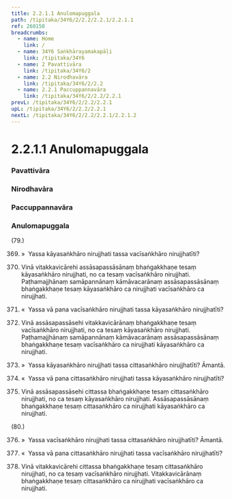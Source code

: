 ```yaml
---
title: 2.2.1.1 Anulomapuggala
path: /tipitaka/34Y6/2/2.2/2.2.1/2.2.1.1
ref: 260150
breadcrumbs:
  - name: Home
    link: /
  - name: 34Y6 Saṅkhārayamakapāḷi
    link: /tipitaka/34Y6
  - name: 2 Pavattivāra
    link: /tipitaka/34Y6/2
  - name: 2.2 Nirodhavāra
    link: /tipitaka/34Y6/2/2.2
  - name: 2.2.1 Paccuppannavāra
    link: /tipitaka/34Y6/2/2.2/2.2.1
prevL: /tipitaka/34Y6/2/2.2/2.2.1
upL: /tipitaka/34Y6/2/2.2/2.2.1
nextL: /tipitaka/34Y6/2/2.2/2.2.1/2.2.1.2
---
```


# 2.2.1.1 Anulomapuggala

### Pavattivāra

### Nirodhavāra

### Paccuppannavāra

### Anulomapuggala

(79.)

369. »  Yassa kāyasaṅkhāro nirujjhati tassa vacīsaṅkhāro nirujjhatīti?

370. Vinā vitakkavicārehi assāsapassāsānaṃ bhaṅgakkhaṇe tesaṃ kāyasaṅkhāro nirujjhati, no ca tesaṃ vacīsaṅkhāro nirujjhati. Paṭhamajjhānaṃ samāpannānaṃ kāmāvacarānaṃ assāsapassāsānaṃ bhaṅgakkhaṇe tesaṃ kāyasaṅkhāro ca nirujjhati vacīsaṅkhāro ca nirujjhati.

371. «  Yassa vā pana vacīsaṅkhāro nirujjhati tassa kāyasaṅkhāro nirujjhatīti?

372. Vinā assāsapassāsehi vitakkavicārānaṃ bhaṅgakkhaṇe tesaṃ vacīsaṅkhāro nirujjhati, no ca tesaṃ kāyasaṅkhāro nirujjhati. Paṭhamajjhānaṃ samāpannānaṃ kāmāvacarānaṃ assāsapassāsānaṃ bhaṅgakkhaṇe tesaṃ vacīsaṅkhāro ca nirujjhati kāyasaṅkhāro ca nirujjhati.

373. »  Yassa kāyasaṅkhāro nirujjhati tassa cittasaṅkhāro nirujjhatīti? Āmantā.

374. «  Yassa vā pana cittasaṅkhāro nirujjhati tassa kāyasaṅkhāro nirujjhatīti?

375. Vinā assāsapassāsehi cittassa bhaṅgakkhaṇe tesaṃ cittasaṅkhāro nirujjhati, no ca tesaṃ kāyasaṅkhāro nirujjhati. Assāsapassāsānaṃ bhaṅgakkhaṇe tesaṃ cittasaṅkhāro ca nirujjhati kāyasaṅkhāro ca nirujjhati.

(80.)

376. »  Yassa vacīsaṅkhāro nirujjhati tassa cittasaṅkhāro nirujjhatīti? Āmantā.

377. «  Yassa vā pana cittasaṅkhāro nirujjhati tassa vacīsaṅkhāro nirujjhatīti?

378. Vinā vitakkavicārehi cittassa bhaṅgakkhaṇe tesaṃ cittasaṅkhāro nirujjhati, no ca tesaṃ vacīsaṅkhāro nirujjhati. Vitakkavicārānaṃ bhaṅgakkhaṇe tesaṃ cittasaṅkhāro ca nirujjhati vacīsaṅkhāro ca nirujjhati.


